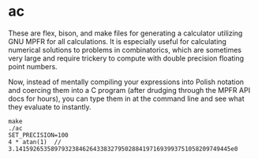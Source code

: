# ac
These are flex, bison, and make files for generating a calculator utilizing GNU MPFR for all calculations. It is especially useful for calculating numerical solutions to problems in combinatorics, which are sometimes very large and require trickery to compute with double precision floating point numbers.

Now, instead of mentally compiling your expressions into Polish notation and coercing them into a C program (after drudging through the MPFR API docs for hours), you can type them in at the command line and see what they evaluate to instantly.
```
make
./ac
SET_PRECISION=100
4 * atan(1)  // 3.1415926535897932384626433832795028841971693993751058209749445e0
```

